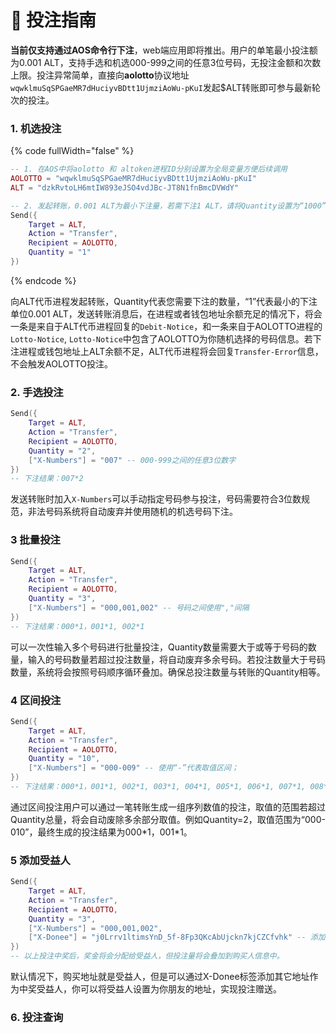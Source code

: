 # 🤟 投注指南

**当前仅支持通过AOS命令行下注**，web端应用即将推出。用户的单笔最小投注额为0.001 ALT，支持手选和机选000-999之间的任意3位号码，无投注金额和次数上限。投注异常简单，直接向**aolotto**协议地址`wqwklmuSqSPGaeMR7dHuciyvBDtt1UjmziAoWu-pKuI`发起$ALT转账即可参与最新轮次的投注。

### 1. 机选投注

{% code fullWidth="false" %}
```lua
-- 1. 在AOS中将aolotto 和 altoken进程ID分别设置为全局变量方便后续调用
AOLOTTO = "wqwklmuSqSPGaeMR7dHuciyvBDtt1UjmziAoWu-pKuI" 
ALT = "dzkRvtoLH6mtIW893eJSO4vdJBc-JT8N1fnBmcDVWdY" 

-- 2. 发起转账，0.001 ALT为最小下注量，若需下注1 ALT，请将Quantity设置为“1000”；
Send({ 
	Target = ALT, 
	Action = "Transfer", 
	Recipient = AOLOTTO, 
	Quantity = "1" 
})
```
{% endcode %}

向ALT代币进程发起转账，Quantity代表您需要下注的数量，“1”代表最小的下注单位0.001 ALT，发送转账消息后，在进程或者钱包地址余额充足的情况下，将会一条是来自于ALT代币进程回复的`Debit-Notice`，和一条来自于AOLOTTO进程的`Lotto-Notice`, `Lotto-Notice`中包含了AOLOTTO为你随机选择的号码信息。若下注进程或钱包地址上ALT余额不足，ALT代币进程将会回复`Transfer-Error`信息，不会触发AOLOTTO投注。

### 2. 手选投注

```lua
Send({ 
	Target = ALT, 
	Action = "Transfer", 
	Recipient = AOLOTTO, 
	Quantity = "2",
	["X-Numbers"] = "007" -- 000-999之间的任意3位数字
})
-- 下注结果：007*2
```

发送转账时加入`X-Numbers`可以手动指定号码参与投注，号码需要符合3位数规范，非法号码系统将自动废弃并使用随机的机选号码下注。

### 3 批量投注

```lua
Send({ 
	Target = ALT, 
	Action = "Transfer", 
	Recipient = AOLOTTO, 
	Quantity = "3",
	["X-Numbers"] = "000,001,002" -- 号码之间使用","间隔
})
-- 下注结果：000*1，001*1, 002*1
```

可以一次性输入多个号码进行批量投注，Quantity数量需要大于或等于号码的数量，输入的号码数量若超过投注数量，将自动废弃多余号码。若投注数量大于号码数量，系统将会按照号码顺序循环叠加。确保总投注数量与转账的Quantity相等。

### 4 区间投注

```lua
Send({ 
	Target = ALT, 
	Action = "Transfer", 
	Recipient = AOLOTTO, 
	Quantity = "10",
	["X-Numbers"] = "000-009" -- 使用“-”代表取值区间；
})
-- 下注结果：000*1，001*1, 002*1, 003*1, 004*1, 005*1, 006*1, 007*1, 008*1, 009*1   
```

通过区间投注用户可以通过一笔转账生成一组序列数值的投注，取值的范围若超过Quantity总量，将会自动废除多余部分取值。例如Quantity=2，取值范围为“000-010”，最终生成的投注结果为000\*1，001\*1。

### 5 添加受益人

```lua
Send({ 
	Target = ALT, 
	Action = "Transfer", 
	Recipient = AOLOTTO, 
	Quantity = "3",
	["X-Numbers"] = "000,001,002",
	["X-Donee"] = "j0Lrrv1ltimsYnD_5f-8Fp3QKcAbUjckn7kjCZCfvhk" -- 添加受益人tag和地址，地址务必为aos process地址，AR钱包地址无法发起提取奖金的请求；
})
-- 以上投注中奖后，奖金将会分配给受益人，但投注量将会叠加到购买人信息中。
```

默认情况下，购买地址就是受益人，但是可以通过X-Donee标签添加其它地址作为中奖受益人，你可以将受益人设置为你朋友的地址，实现投注赠送。



### 6. 投注查询
